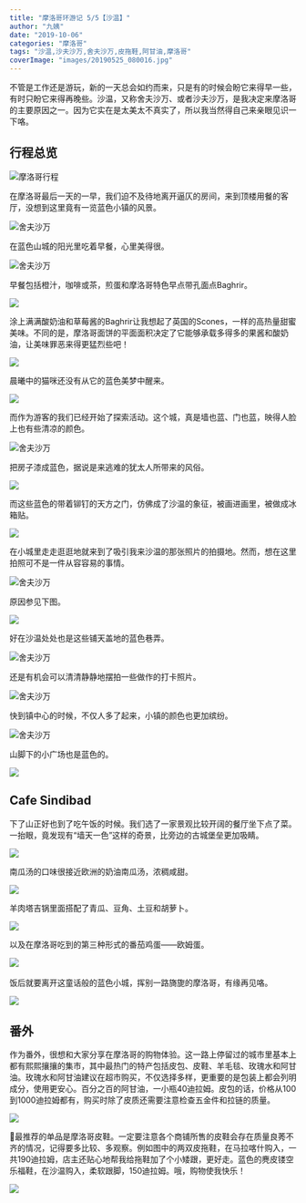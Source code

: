 ```yaml
---
title: "摩洛哥环游记 5/5【沙温】"
author: "九姨"
date: "2019-10-06"
categories: "摩洛哥"
tags: "沙温,沙夫沙万,舍夫沙万,皮拖鞋,阿甘油,摩洛哥"
coverImage: "images/20190525_080016.jpg"
---
```


不管是工作还是游玩，新的一天总会如约而来，只是有的时候会盼它来得早一些，有时只盼它来得再晚些。沙温，又称舍夫沙万、或者沙夫沙万，是我决定来摩洛哥的主要原因之一。因为它实在是太美太不真实了，所以我当然得自己来亲眼见识一下咯。

## 行程总览

![摩洛哥行程](images/Screen-Shot-2019-07-27-at-16.46.03.png)

在摩洛哥最后一天的一早，我们迫不及待地离开逼仄的房间，来到顶楼用餐的客厅，没想到这里竟有一览蓝色小镇的风景。

![舍夫沙万](images/P1050808.jpg)  

在蓝色山城的阳光里吃着早餐，心里美得很。

![舍夫沙万](images/P1050810.jpg)

早餐包括橙汁，咖啡或茶，煎蛋和摩洛哥特色早点带孔面点Baghrir。

![](images/20190525_093030.jpg) 

涂上满满酸奶油和草莓酱的Baghrir让我想起了英国的Scones，一样的高热量甜蜜美味。不同的是，摩洛哥面饼的平面面积决定了它能够承载多得多的果酱和酸奶油，让美味罪恶来得更猛烈些吧！

![](images/20190525_094003.jpg)

晨曦中的猫咪还没有从它的蓝色美梦中醒来。

![](images/P1050745-2.jpg)

而作为游客的我们已经开始了探索活动。这个城，真是墙也蓝、门也蓝，映得人脸上也有些清凉的颜色。

![舍夫沙万](images/20190525_080016.jpg)

把房子漆成蓝色，据说是来逃难的犹太人所带来的风俗。

![](images/P1050792-2.jpg)

而这些蓝色的带着铆钉的天方之门，仿佛成了沙温的象征，被画进画里，被做成冰箱贴。

![](images/20190525_122550.jpg)

在小城里走走逛逛地就来到了吸引我来沙温的那张照片的拍摄地。然而，想在这里拍照可不是一件从容容易的事情。

![舍夫沙万](images/P1050737-2.jpg) 

原因参见下图。

![](images/IMG_20190525_143635.jpg)

好在沙温处处也是这些铺天盖地的蓝色巷弄。

![舍夫沙万](images/P1050790-2.jpg) 

还是有机会可以清清静静地摆拍一些做作的打卡照片。

![舍夫沙万](images/P1050789.jpg) 

快到镇中心的时候，不仅人多了起来，小镇的颜色也更加缤纷。

![舍夫沙万](images/20190525_125159.jpg) 

山脚下的小广场也是蓝色的。

![](images/20190525_152318.jpg)

## Cafe Sindibad

下了山正好也到了吃午饭的时候。我们选了一家景观比较开阔的餐厅坐下点了菜。一抬眼，竟发现有“墙天一色”这样的奇景，比旁边的古城堡垒更加吸睛。

![](images/20190525_132617.jpg)

南瓜汤的口味很接近欧洲的奶油南瓜汤，浓稠咸甜。

![](images/20190525_132632.jpg) 

羊肉塔吉锅里面搭配了青瓜、豆角、土豆和胡萝卜。

![](images/20190525_133519.jpg) 

以及在摩洛哥吃到的第三种形式的番茄鸡蛋——欧姆蛋。

![](images/20190525_133523.jpg)  

饭后就要离开这童话般的蓝色小城，挥别一路旖旎的摩洛哥，有缘再见咯。

![](images/20190525_174629.jpg)

## 番外

作为番外，很想和大家分享在摩洛哥的购物体验。这一路上停留过的城市里基本上都有熙熙攘攘的集市，其中最热门的特产包括皮包、皮鞋、羊毛毯、玫瑰水和阿甘油。玫瑰水和阿甘油建议在超市购买，不仅选择多样，更重要的是包装上都会列明成分，使用更安心。百分之百的阿甘油，一小瓶40迪拉姆。皮包的话，价格从100到1000迪拉姆都有，购买时除了皮质还需要注意检查五金件和拉链的质量。

![](images/IMG_20190525_145629.jpg)

最推荐的单品是摩洛哥皮鞋。一定要注意各个商铺所售的皮鞋会存在质量良莠不齐的情况，记得要多比较、多观察。例如图中的两双皮拖鞋，在马拉喀什购入，一共190迪拉姆，店主还贴心地帮我给拖鞋加了个小矮跟，更好走。蓝色的麂皮镂空乐福鞋，在沙温购入，柔软跟脚，150迪拉姆。哦，购物使我快乐！

![](images/20190526_192808.jpg)
